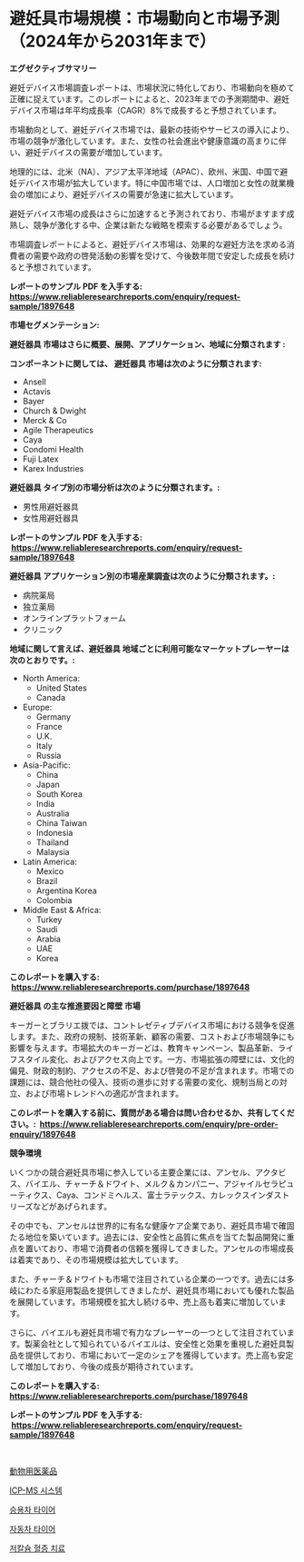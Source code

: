 <p><h1>避妊具市場規模：市場動向と市場予測（2024年から2031年まで）</h1></p><p><strong>エグゼクティブサマリー</strong></p>
<p><p>避妊デバイス市場調査レポートは、市場状況に特化しており、市場動向を極めて正確に捉えています。このレポートによると、2023年までの予測期間中、避妊デバイス市場は年平均成長率（CAGR）8%で成長すると予想されています。</p><p>市場動向として、避妊デバイス市場では、最新の技術やサービスの導入により、市場の競争が激化しています。また、女性の社会進出や健康意識の高まりに伴い、避妊デバイスの需要が増加しています。</p><p>地理的には、北米（NA）、アジア太平洋地域（APAC）、欧州、米国、中国で避妊デバイス市場が拡大しています。特に中国市場では、人口増加と女性の就業機会の増加により、避妊デバイスの需要が急速に拡大しています。</p><p>避妊デバイス市場の成長はさらに加速すると予測されており、市場がますます成熟し、競争が激化する中、企業は新たな戦略を模索する必要があるでしょう。</p><p>市場調査レポートによると、避妊デバイス市場は、効果的な避妊方法を求める消費者の需要や政府の啓発活動の影響を受けて、今後数年間で安定した成長を続けると予想されています。</p></p>
<p><strong>レポートのサンプル PDF を入手する: <a href="https://www.reliableresearchreports.com/enquiry/request-sample/1897648">https://www.reliableresearchreports.com/enquiry/request-sample/1897648</a></strong></p>
<p><strong>市場セグメンテーション:</strong></p>
<p><strong> 避妊器具 市場はさらに概要、展開、アプリケーション、地域に分類されます :</strong></p>
<p><strong>コンポーネントに関しては、 避妊器具 市場は次のように分類されます: &nbsp;</strong></p>
<p><ul><li>Ansell</li><li>Actavis</li><li>Bayer</li><li>Church & Dwight</li><li>Merck & Co</li><li>Agile Therapeutics</li><li>Caya</li><li>Condomi Health</li><li>Fuji Latex</li><li>Karex Industries</li></ul></p>
<p><strong> 避妊器具 タイプ別の市場分析は次のように分類されます。:</strong></p>
<p><ul><li>男性用避妊器具</li><li>女性用避妊器具</li></ul></p>
<p><strong>レポートのサンプル PDF を入手する: &nbsp;<a href="https://www.reliableresearchreports.com/enquiry/request-sample/1897648">https://www.reliableresearchreports.com/enquiry/request-sample/1897648</a></strong></p>
<p><strong> 避妊器具 アプリケーション別の市場産業調査は次のように分類されます。:</strong></p>
<p><ul><li>病院薬局</li><li>独立薬局</li><li>オンラインプラットフォーム</li><li>クリニック</li></ul></p>
<p><strong>地域に関して言えば、避妊器具 地域ごとに利用可能なマーケットプレーヤーは次のとおりです。:</strong></p>
<p><ul>
    <li>
        North America:
        <ul>
            <li>United States</li>
            <li>Canada</li>
        </ul>
    </li>
    <li>
        Europe:
        <ul>
            <li>Germany</li>
            <li>France</li>
            <li>U.K.</li>
            <li>Italy</li>
            <li>Russia</li>
        </ul>
    </li>
    <li>
        Asia-Pacific:
        <ul>
            <li>China</li>
            <li>Japan</li>
            <li>South Korea</li>
            <li>India</li>
            <li>Australia</li>
            <li>China Taiwan</li>
            <li>Indonesia</li>
            <li>Thailand</li>
            <li>Malaysia</li>
        </ul>
    </li>
    <li>
        Latin America:
        <ul>
            <li>Mexico</li>
            <li>Brazil</li>
            <li>Argentina Korea</li>
            <li>Colombia</li>
        </ul>
    </li>
    <li>
        Middle East & Africa:
        <ul>
            <li>Turkey</li>
            <li>Saudi</li>
            <li>Arabia</li>
            <li>UAE</li>
            <li>Korea</li>
        </ul>
    </li>
    </ul></p>
<p><strong>このレポートを購入する: &nbsp;<a href="https://www.reliableresearchreports.com/purchase/1897648">https://www.reliableresearchreports.com/purchase/1897648</a></strong></p>
<p><strong>避妊器具 の主な推進要因と障壁 市場</strong></p>
<p><p>キーガーとブラリエ拨では、コントレセ゚ティブデバイス市場における競争を促進します。また、政府の規制、技術革新、顧客の需要、コストおよび市場競争にも影響を与えます。市場拡大のキーガーどは、教育キャンペーン、製品革新、ライフスタイル変化、およびアクセス向上です。一方、市場拡張の障壁には、文化的偏見、財政的制約、アクセスの不足、および啓発の不足が含まれます。市場での課題には、競合他社の侵入、技術の進歩に対する需要の変化、規制当局との対立、および市場トレンドへの適応が含まれます。</p></p>
<p><strong>このレポートを購入する前に、質問がある場合は問い合わせるか、共有してください。:&nbsp; <a href="https://www.reliableresearchreports.com/enquiry/pre-order-enquiry/1897648">https://www.reliableresearchreports.com/enquiry/pre-order-enquiry/1897648</a></strong></p>
<p><strong>競争環境</strong></p>
<p><p>いくつかの競合避妊具市場に参入している主要企業には、アンセル、アクタビス、バイエル、チャーチ＆ドワイト、メルク＆カンパニー、アジャイルセラピューティクス、Caya、コンドミヘルス、富士ラテックス、カレックスインダストリーズなどがあげられます。</p><p>その中でも、アンセルは世界的に有名な健康ケア企業であり、避妊具市場で確固たる地位を築いています。過去には、安全性と品質に焦点を当てた製品開発に重点を置いており、市場で消費者の信頼を獲得してきました。アンセルの市場成長は着実であり、その市場規模は拡大しています。</p><p>また、チャーチ＆ドワイトも市場で注目されている企業の一つです。過去には多岐にわたる家庭用製品を提供してきましたが、避妊具市場においても優れた製品を展開しています。市場規模を拡大し続ける中、売上高も着実に増加しています。</p><p>さらに、バイエルも避妊具市場で有力なプレーヤーの一つとして注目されています。製薬会社として知られているバイエルは、安全性と効果を重視した避妊具製品を提供しており、市場において一定のシェアを獲得しています。売上高も安定して増加しており、今後の成長が期待されています。</p></p>
<p><strong>このレポートを購入する: &nbsp; <a href="https://www.reliableresearchreports.com/purchase/1897648">https://www.reliableresearchreports.com/purchase/1897648</a></strong></p>
<p><strong>レポートのサンプル PDF を入手する: &nbsp;<a href="https://www.reliableresearchreports.com/enquiry/request-sample/1897648">https://www.reliableresearchreports.com/enquiry/request-sample/1897648</a></strong><strong></strong></p>
<p>&nbsp;</p>
<p><p><a href="https://github.com/cbigkbh02719/Market-Research-Report-List-1/blob/main/2028022193287.md">動物用医薬品</a></p><p><a href="https://medium.com/@treyhettinger2023/icp-ms-%EC%8B%9C%EC%8A%A4%ED%85%9C-%EC%8B%9C%EC%9E%A5-%EC%9C%A0%ED%98%95-%EC%9D%91%EC%9A%A9-%EB%B0%8F-%EC%A7%80%EB%A6%AC%EC%97%90-%EB%8C%80%ED%95%9C-%ED%8F%AC%EA%B4%84%EC%A0%81-%ED%8F%89%EA%B0%80-2b4477eef7d7">ICP-MS 시스템</a></p><p><a href="https://github.com/vsr06p4p49/Market-Research-Report-List-1/blob/main/8007971193071.md">승용차 타이어</a></p><p><a href="https://github.com/oajzkywllm460/Market-Research-Report-List-1/blob/main/4092322193070.md">자동차 타이어</a></p><p><a href="https://medium.com/@treyhettinger2023/%EC%A0%80%EC%B9%BC%EC%8A%98-%ED%98%88%EC%A6%88%EC%A6%9D-%EC%B9%98%EB%A3%8C-%EC%8B%9C%EC%9E%A5-%EC%84%B1%EA%B3%B5%EC%A0%81%EC%9D%B8-%EB%B9%84%EC%A6%88%EB%8B%88%EC%8A%A4-%EC%A0%84%EB%9E%B5%EC%9D%98-%EC%97%B4%EC%87%A0-2031%EB%85%84%EA%B9%8C%EC%A7%80%EC%9D%98-%EC%98%88%EC%B8%A1-2ecceb86e4eb">저칼슘 혈증 치료</a></p></p>
